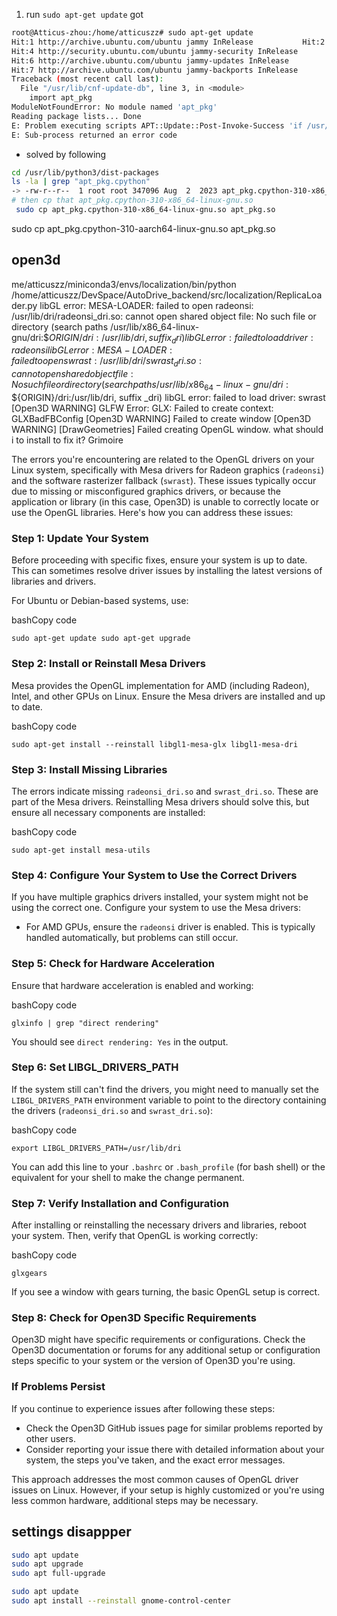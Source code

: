 1. run `sudo apt-get update` got

```bash
root@Atticus-zhou:/home/atticuszz# sudo apt-get update
Hit:1 http://archive.ubuntu.com/ubuntu jammy InRelease           Hit:2 https://download.docker.com/linux/ubuntu jammy InRelease   Hit:3 https://developer.download.nvidia.com/compute/cuda/repos/wsl-ubuntu/x86_64  InRelease
Hit:4 http://security.ubuntu.com/ubuntu jammy-security InRelease                                                           Hit:5 https://ppa.launchpadcontent.net/deadsnakes/ppa/ubuntu jammy InRelease
Hit:6 http://archive.ubuntu.com/ubuntu jammy-updates InRelease
Hit:7 http://archive.ubuntu.com/ubuntu jammy-backports InRelease
Traceback (most recent call last):
  File "/usr/lib/cnf-update-db", line 3, in <module>
    import apt_pkg
ModuleNotFoundError: No module named 'apt_pkg'
Reading package lists... Done
E: Problem executing scripts APT::Update::Post-Invoke-Success 'if /usr/bin/test -w /var/lib/command-not-found/ -a -e /usr/lib/cnf-update-db; then /usr/lib/cnf-update-db > /dev/null; fi'
E: Sub-process returned an error code
```

- solved by following

```bash
cd /usr/lib/python3/dist-packages
ls -la | grep "apt_pkg.cpython"
-> -rw-r--r--  1 root root 347096 Aug  2  2023 apt_pkg.cpython-310-x86_64-linux-gnu.so
# then cp that apt_pkg.cpython-310-x86_64-linux-gnu.so
 sudo cp apt_pkg.cpython-310-x86_64-linux-gnu.so apt_pkg.so
```

sudo cp apt_pkg.cpython-310-aarch64-linux-gnu.so apt_pkg.so

## open3d

me/atticuszz/miniconda3/envs/localization/bin/python /home/atticuszz/DevSpace/AutoDrive_backend/src/localization/ReplicaLoader.py libGL error: MESA-LOADER: failed to open radeonsi: /usr/lib/dri/radeonsi_dri.so: cannot open shared object file: No such file or directory (search paths /usr/lib/x86_64-linux-gnu/dri:\$${ORIGIN}/dri:/usr/lib/dri, suffix _dri) libGL error: failed to load driver: radeonsi libGL error: MESA-LOADER: failed to open swrast: /usr/lib/dri/swrast_dri.so: cannot open shared object file: No such file or directory (search paths /usr/lib/x86_64-linux-gnu/dri:\$${ORIGIN}/dri:/usr/lib/dri, suffix \_dri) libGL error: failed to load driver: swrast [Open3D WARNING] GLFW Error: GLX: Failed to create context: GLXBadFBConfig [Open3D WARNING] Failed to create window [Open3D WARNING] [DrawGeometries] Failed creating OpenGL window. what should i to install to fix it?
Grimoire

The errors you're encountering are related to the OpenGL drivers on your Linux system, specifically with Mesa drivers for Radeon graphics (`radeonsi`) and the software rasterizer fallback (`swrast`). These issues typically occur due to missing or misconfigured graphics drivers, or because the application or library (in this case, Open3D) is unable to correctly locate or use the OpenGL libraries. Here's how you can address these issues:

### Step 1: Update Your System

Before proceeding with specific fixes, ensure your system is up to date. This can sometimes resolve driver issues by installing the latest versions of libraries and drivers.

For Ubuntu or Debian-based systems, use:

bashCopy code

`sudo apt-get update sudo apt-get upgrade`

### Step 2: Install or Reinstall Mesa Drivers

Mesa provides the OpenGL implementation for AMD (including Radeon), Intel, and other GPUs on Linux. Ensure the Mesa drivers are installed and up to date.

bashCopy code

`sudo apt-get install --reinstall libgl1-mesa-glx libgl1-mesa-dri`

### Step 3: Install Missing Libraries

The errors indicate missing `radeonsi_dri.so` and `swrast_dri.so`. These are part of the Mesa drivers. Reinstalling Mesa drivers should solve this, but ensure all necessary components are installed:

bashCopy code

`sudo apt-get install mesa-utils`

### Step 4: Configure Your System to Use the Correct Drivers

If you have multiple graphics drivers installed, your system might not be using the correct one. Configure your system to use the Mesa drivers:

- For AMD GPUs, ensure the `radeonsi` driver is enabled. This is typically handled automatically, but problems can still occur.

### Step 5: Check for Hardware Acceleration

Ensure that hardware acceleration is enabled and working:

bashCopy code

`glxinfo | grep "direct rendering"`

You should see `direct rendering: Yes` in the output.

### Step 6: Set LIBGL_DRIVERS_PATH

If the system still can't find the drivers, you might need to manually set the `LIBGL_DRIVERS_PATH` environment variable to point to the directory containing the drivers (`radeonsi_dri.so` and `swrast_dri.so`):

bashCopy code

`export LIBGL_DRIVERS_PATH=/usr/lib/dri`

You can add this line to your `.bashrc` or `.bash_profile` (for bash shell) or the equivalent for your shell to make the change permanent.

### Step 7: Verify Installation and Configuration

After installing or reinstalling the necessary drivers and libraries, reboot your system. Then, verify that OpenGL is working correctly:

bashCopy code

`glxgears`

If you see a window with gears turning, the basic OpenGL setup is correct.

### Step 8: Check for Open3D Specific Requirements

Open3D might have specific requirements or configurations. Check the Open3D documentation or forums for any additional setup or configuration steps specific to your system or the version of Open3D you're using.

### If Problems Persist

If you continue to experience issues after following these steps:

- Check the Open3D GitHub issues page for similar problems reported by other users.
- Consider reporting your issue there with detailed information about your system, the steps you've taken, and the exact error messages.

This approach addresses the most common causes of OpenGL driver issues on Linux. However, if your setup is highly customized or you're using less common hardware, additional steps may be necessary.



## settings disappper

```bash
sudo apt update
sudo apt upgrade
sudo apt full-upgrade

sudo apt update
sudo apt install --reinstall gnome-control-center
```